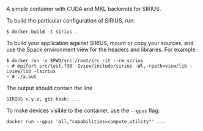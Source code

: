 A simple container with CUDA and MKL backends for SIRIUS.

To build the particular configuration of SIRIUS, run:

```
$ docker build -t sirius .
```

To build your application against SIRIUS, mount or copy your sources, and use
the Spack environment view for the headers and libraries. For example:

```
$ docker run -v $PWD/src:/root/src -it --rm sirius
~ # mpifort src/test.f90 -Iview/include/sirius -Wl,-rpath=view/lib -Lview/lib -lsirius
~ # ./a.out
```

The output should contain the line
```
SIRIUS x.y.z, git hash: ...
```

To make devices visible to the container, use the `--gpus` flag:

```
docker run --gpus 'all,"capabilities=compute,utility"' ...
```
